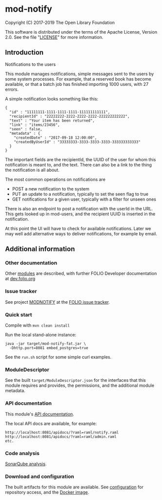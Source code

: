 # mod-notify

Copyright (C) 2017-2019 The Open Library Foundation

This software is distributed under the terms of the Apache License,
Version 2.0. See the file "[LICENSE](LICENSE)" for more information.

## Introduction

Notifications to the users

This module manages notifications, simple messages sent to the users by some
system processes. For example, that a reserved book has become available, or
that a batch job has finished importing 1000 users, with 27 errors.

A simple notification looks something like this:
```
{
  "id" : "11111111-1111-1111-1111-111111111111",
  "recipientId" : "22222222-2222-2222-2222-222222222222",
  "text" : "Your item has been returned",
  "link" : "items/23456",
  "seen" : false,
  "metadata" : {
    "createdDate" : "2017-09-18 12:00:00",
    "createdByUserId" : "33333333-3333-3333-3333-333333333333"
  }
}
```

The important fields are the recipientId, the UUID of the user for whom this
notification is meant to, and the text.  There can also be a link to the thing
the notification is all about.

The most common operations on notifications are
*  POST a new notification to the system
*  PUT an update to a notification, typically to set the seen flag to true
*  GET notifications for a given user, typically with a filter for unseen ones

There is also an endpoint to post a notification with the userId in the URL.
This gets looked up in mod-users, and the recipient UUID is inserted in the
notification.

At this point the UI will have to check for available notifications. Later we
may well add alternative ways to deliver notifications, for example by email.



## Additional information

### Other documentation

Other [modules](https://dev.folio.org/source-code/#server-side) are described,
with further FOLIO Developer documentation at [dev.folio.org](https://dev.folio.org/)

### Issue tracker

See project [MODNOTIFY](https://issues.folio.org/browse/MODNOTIFY)
at the [FOLIO issue tracker](https://dev.folio.org/guidelines/issue-tracker/).

### Quick start

Compile with `mvn clean install`

Run the local stand-alone instance:

```
java -jar target/mod-notify-fat.jar \
  -Dhttp.port=8081 embed_postgres=true
```

See the `run.sh` script for some simple curl examples.

### ModuleDescriptor

See the built `target/ModuleDescriptor.json` for the interfaces that this module
requires and provides, the permissions, and the additional module metadata.

### API documentation

This module's [API documentation](https://dev.folio.org/reference/api/#mod-notify).

The local API docs are available, for example:
```
http://localhost:8081/apidocs/?raml=raml/notify.raml
http://localhost:8081/apidocs/?raml=raml/admin.raml
etc.
```

### Code analysis

[SonarQube analysis](https://sonarcloud.io/dashboard?id=org.folio%3Amod-notify).

### Download and configuration

The built artifacts for this module are available.
See [configuration](https://dev.folio.org/download/artifacts) for repository access,
and the [Docker image](https://hub.docker.com/r/folioorg/mod-notify/).

